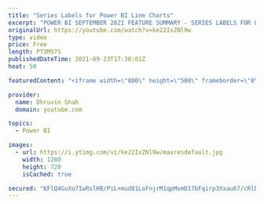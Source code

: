 ```yaml
---
title: "Series Labels for Power BI Line Charts"
excerpt: "POWER BI SEPTEMBER 2021 FEATURE SUMMARY - SERIES LABELS FOR LINE CHARTS   Welcome to Power BI Desktop September 2021 feature summary. During this video, we will learn how we can add Series labels for the Line chart in Power BI. The steps are very simple and easy.  First, turn on the label for the series."
originalUrl: https://youtube.com/watch?v=ke22IxZNl9w
type: video
price: Free
length: PT3M57S
publishedDateTime: 2021-09-23T17:38:01Z
heat: 50

featuredContent: "<iframe width=\"800\" height=\"500\" frameborder=\"0\" src=\"https://www.youtube.com/embed/ke22IxZNl9w\" allow=\"accelerometer; autoplay; encrypted-media; gyroscope; picture-in-picture\" allowfullscreen></iframe>"

provider:
  name: Dhruvin Shah
  domain: youtube.com

topics:
  - Power BI

images:
  - url: https://i.ytimg.com/vi/ke22IxZNl9w/maxresdefault.jpg
    width: 1280
    height: 720
    isCached: true

secured: "KFlQ4GuXo7IwRslHB/PiL+mud81LoFnjrM1qpMvmD17bFqirp3Xxau67/cRlDTOaNTIhZjtEifWyWZnABFfEA4bI/oqikLrS7WZQ5Z7LRJYc7T5vOGtAAqh1fOCQwGB937ybvO2DiBMqHRowVDbo/3Nwq1z9C3KBWkcfLb9ZhMko7tESVNWHA8QzSvKM+NOeUAnKSUwXDLHN8emP06H7OHscpCDY9PQJlIJAgihQW2HVP1miPF0bGqVkyQSPStwgz8Rp/T5QbuaE9fidpibKIWr+AvHgeT2oJpZ7A9XCSCn7LJ+bRoDtSUajl4qgzJNtUy9FQyJQIvdkhhj1f9RH5vRLcJdeWL33RInnovGXNtrYRK6J+o3JzfmPl5xEig9PBEH9wmVs3r5lUZfKcgRpvHqibVXKASHECW5WgpbHeIw=;oskPmTP7db3QM6yM4LnI+g=="
---
```


